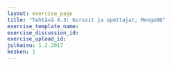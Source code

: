 ```yaml
---
layout: exercise_page
title: "Tehtävä 4.3: Kurssit ja opettajat, MongoDB"
exercise_template_name: 
exercise_discussion_id: 
exercise_upload_id: 
julkaisu: 1.2.2017
kesken: 1
---
```

